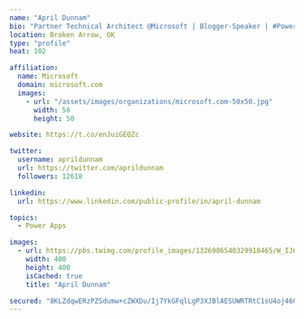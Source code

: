 ```yaml
---
name: "April Dunnam"
bio: "Partner Technical Architect @Microsoft | Blogger-Speaker | #PowerApps, #PowerAutomate, #Office365, #SharePoint | #WIT | #Karaoke Queen"
location: Broken Arrow, OK
type: "profile"
heat: 102

affiliation:
  name: Microsoft
  domain: microsoft.com
  images:
    - url: "/assets/images/organizations/microsoft.com-50x50.jpg"
      width: 50
      height: 50

website: https://t.co/enJuiGEQZc

twitter:
  username: aprildunnam
  url: https://twitter.com/aprildunnam
  followers: 12618

linkedin:
  url: https://www.linkedin.com/public-profile/in/april-dunnam

topics:
  - Power Apps

images:
  - url: https://pbs.twimg.com/profile_images/1326986540329918465/W_IJ6Ih2_400x400.jpg
    width: 400
    height: 400
    isCached: true
    title: "April Dunnam"

secured: "8KLZdqwERzPZSdumw+cZWXDu/Ij7YkGFqlLgP3XJBlAESUWRTRtC1sU4oj46GjHhPTvGCdrawmDmdyqlTuEfDmAzTJ9o35OGY3+2KrqM0Xm4Q61j4ULHAy2A8oCiYAR6jzXfbr1PRmQ021iUyx9TNXv0LShqiqBlLIOGJxNIdFwbtcCAvb6txcdm6xjgDE2y4f0DdOPKcolYDTKxxQJokNpCLHe1wunidw0m50l73RKzr2WpX5rm+qBLlDZq0RmDh9TLWdNwmh83T86rdFi6u08EheQceLAFzxPXCpNAuGVzqrP2C0c4YoGKQ/jBn2ktsBSWKo3QNlZ/If8IiBBwFtmX7FP5j6zZ5e2yfch+uEbJIzuY2jkYG7hW8SZYZKmge3E/Os0VjMPckNYB63CTRYScs6mRIbjI5PeZGGQZubs=;DMdc06JxB5DmvI0pn74Piw=="
---
```


